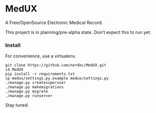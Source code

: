 # MedUX

A Free/OpenSource Electronic Medical Record.

This project is in planning/pre-alpha state. Don't expect this to run yet.


### Install

For convenience, use a virtualenv.

    git clone https://github.com/nerdoc/MedUX.git
    cd MedUX
    pip install -r requirements.txt
    cp medux/settings.py.example medux/settings.py
    ./manage.py createsuperuser
    ./manage.py makemigrations
    ./manage.py migrate
    ./manage.py runserver

Stay tuned.
